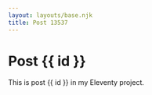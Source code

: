 ```yaml
---
layout: layouts/base.njk
title: Post 13537
---
```


# Post {{ id }}

This is post {{ id }} in my Eleventy project.
